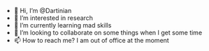 - 👋 Hi, I’m @Dartinian
- 👀 I’m interested in research
- 🌱 I’m currently learning mad skills
- 💞️ I’m looking to collaborate on some things when I get some time
- 📫 How to reach me?  I am out of office at the moment

<!---
Dartinian/Dartinian is a ✨ special ✨ repository because its `README.md` (this file) appears on your GitHub profile.
You can click the Preview link to take a look at your changes.
--->
